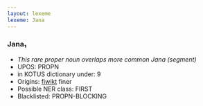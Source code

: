 ```yaml
---
layout: lexeme
lexeme: Jana
---
```


###  Jana₁

* _This rare proper noun overlaps more common *Jana* (segment)_
* UPOS:  PROPN
* in KOTUS dictionary under:  9
* Origins: [fiwikt](https://fi.wiktionary.org/wiki/Jana) finer 
* Possible NER class:  FIRST
* Blacklisted:  PROPN-BLOCKING

